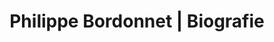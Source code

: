 ---
layout: layout.11ty.js
title: Philippe Bordonnet | Biografie
sections:
  - type: "header"
    content:
      id:
      logo: "/logo.png"

  - type: "fancyText"
    content:
      id: 
      banner: Philippe Bordonnet
      text: | 
        **Philippe Bordonnet** ist ein Künstler. Er lässt sich inspirieren von Farben und Bewegungen. Diese verbindet er mit seiner überwältigenden Energie und mitreissenden Emotionen.

        **Seine Ausdruckskraft schafft eine plastische Abstraktion hiervon.** 

        Seine ausgedrückten Wahrheiten scheinen seine "Gesten" zu strukturieren und bieten eine zeitgenössische Poesie, die uns einige begeisternde Reisen ermöglicht.

        Dieser Mann liebt das Leben. Er weiß es zu entdecken und es zu verstehen. Zweifellos gewinnt er seine Inspirationen und seine Ideen aus der Natur, aus den Menschen und ihren Einstellungen. So steuert er ungehemmt auf sein Ziel zu und bietet uns eine "Einführung in das Thema", die für uns Beobachter eine beeindruckende und offensichtliche Reise der Gefühle und der Aufregungen sein wird...

        **Geboren wurde Philipppe Bordonnet 1973 in Ingwiller (Elsass-Frankreich) / Galerist / Künstler / Inspirationen, Gerhard Richter und Franz Kline**

  - type: "hr"
    content:
      id: 
      href:
      text: 

  - type: "footer"
    content:
      id: footer
---